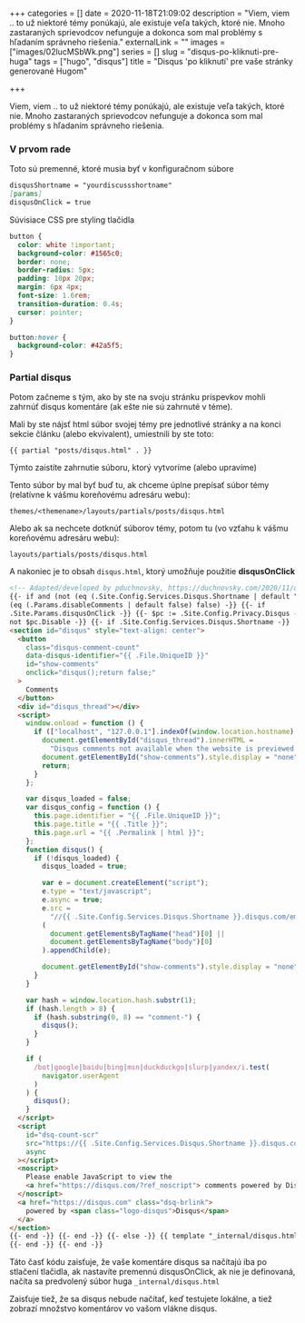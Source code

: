+++
categories = []
date = 2020-11-18T21:09:02
description = "Viem, viem .. to už niektoré témy ponúkajú, ale existuje veľa takých, ktoré nie. Mnoho zastaraných sprievodcov nefunguje a dokonca som mal problémy s hľadaním správneho riešenia."
externalLink = ""
images = ["images/02lucMSbWk.png"]
series = []
slug = "disqus-po-kliknuti-pre-huga"
tags = ["hugo", "disqus"]
title = "Disqus 'po kliknutí' pre vaše stránky generované Hugom"

+++

Viem, viem .. to už niektoré témy ponúkajú, ale existuje veľa takých, ktoré nie. Mnoho zastaraných sprievodcov nefunguje a dokonca som mal problémy s hľadaním správneho riešenia.

### V prvom rade

Toto sú premenné, ktoré musia byť v konfiguračnom súbore

```md
disqusShortname = "yourdiscussshortname"
[params]
disqusOnClick = true
```

Súvisiace CSS pre styling tlačidla

```css
button {
  color: white !important;
  background-color: #1565c0;
  border: none;
  border-radius: 5px;
  padding: 10px 20px;
  margin: 6px 4px;
  font-size: 1.6rem;
  transition-duration: 0.4s;
  cursor: pointer;
}

button:hover {
  background-color: #42a5f5;
}
```

### Partial disqus

Potom začneme s tým, ako by ste na svoju stránku príspevkov mohli zahrnúť disqus komentáre (ak ešte nie sú zahrnuté v téme).

Mali by ste nájsť html súbor svojej témy pre jednotlivé stránky a na konci sekcie článku (alebo ekvivalent), umiestnili by ste toto:

`{{ partial "posts/disqus.html" . }}`

Týmto zaistíte zahrnutie súboru, ktorý vytvoríme (alebo upravíme)

Tento súbor by mal byť buď tu, ak chceme úplne prepísať súbor témy (relatívne k vášmu koreňovému adresáru webu):

`themes/<themename>/layouts/partials/posts/disqus.html`

Alebo ak sa nechcete dotknúť súborov témy, potom tu (vo vzťahu k vášmu koreňovému adresáru webu):

`layouts/partials/posts/disqus.html`

A nakoniec je to obsah `disqus.html`, ktorý umožňuje použitie **disqusOnClick**

```html
<!-- Adapted/developed by pduchnovsky, https://duchnovsky.com/2020/11/disqus-on-click-for-hugo/ -->
{{- if and (not (eq (.Site.Config.Services.Disqus.Shortname | default "") ""))
(eq (.Params.disableComments | default false) false) -}} {{- if
.Site.Params.disqusOnClick -}} {{- $pc := .Site.Config.Privacy.Disqus -}} {{- if
not $pc.Disable -}} {{- if .Site.Config.Services.Disqus.Shortname -}}
<section id="disqus" style="text-align: center">
  <button
    class="disqus-comment-count"
    data-disqus-identifier="{{ .File.UniqueID }}"
    id="show-comments"
    onclick="disqus();return false;"
  >
    Comments
  </button>
  <div id="disqus_thread"></div>
  <script>
    window.onload = function () {
      if (["localhost", "127.0.0.1"].indexOf(window.location.hostname) != -1) {
        document.getElementById("disqus_thread").innerHTML =
          "Disqus comments not available when the website is previewed locally.";
        document.getElementById("show-comments").style.display = "none";
        return;
      }
    };

    var disqus_loaded = false;
    var disqus_config = function () {
      this.page.identifier = "{{ .File.UniqueID }}";
      this.page.title = "{{ .Title }}";
      this.page.url = "{{ .Permalink | html }}";
    };
    function disqus() {
      if (!disqus_loaded) {
        disqus_loaded = true;

        var e = document.createElement("script");
        e.type = "text/javascript";
        e.async = true;
        e.src =
          "//{{ .Site.Config.Services.Disqus.Shortname }}.disqus.com/embed.js";
        (
          document.getElementsByTagName("head")[0] ||
          document.getElementsByTagName("body")[0]
        ).appendChild(e);

        document.getElementById("show-comments").style.display = "none";
      }
    }

    var hash = window.location.hash.substr(1);
    if (hash.length > 8) {
      if (hash.substring(0, 8) == "comment-") {
        disqus();
      }
    }

    if (
      /bot|google|baidu|bing|msn|duckduckgo|slurp|yandex/i.test(
        navigator.userAgent
      )
    ) {
      disqus();
    }
  </script>
  <script
    id="dsq-count-scr"
    src="https://{{ .Site.Config.Services.Disqus.Shortname }}.disqus.com/count.js"
    async
  ></script>
  <noscript>
    Please enable JavaScript to view the
    <a href="https://disqus.com/?ref_noscript"> comments powered by Disqus. </a>
  </noscript>
  <a href="https://disqus.com" class="dsq-brlink">
    powered by <span class="logo-disqus">Disqus</span>
  </a>
</section>
{{- end -}} {{- end -}} {{- else -}} {{ template "_internal/disqus.html" . }}
{{- end -}} {{- end -}}
```

Táto časť kódu zaisťuje, že vaše komentáre disqus sa načítajú iba po stlačení tlačidla, ak nastavíte premennú disqusOnClick, ak nie je definovaná, načíta sa predvolený súbor huga `_internal/disqus.html`

Zaisťuje tiež, že sa disqus nebude načítať, keď testujete lokálne, a tiež zobrazí množstvo komentárov vo vašom vlákne disqus.
